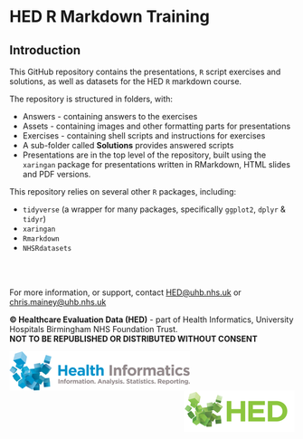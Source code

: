HED R Markdown Training
================

## Introduction

This GitHub repository contains the presentations, `R` script exercises
and solutions, as well as datasets for the HED `R` markdown course.

The repository is structured in folders, with:

  - Answers - containing answers to the exercises
  - Assets - containing images and other formatting parts for
    presentations
  - Exercises - containing shell scripts and instructions for exercises
  - A sub-folder called **Solutions** provides answered scripts
  - Presentations are in the top level of the repository, built using
    the `xaringan` package for presentations written in RMarkdown, HTML
    slides and PDF versions.

This repository relies on several other `R` packages, including:

  - `tidyverse` (a wrapper for many packages, specifically `ggplot2`,
    `dplyr` & `tidyr`)
  - `xaringan`
  - `Rmarkdown`
  - `NHSRdatasets`

<br><br>

For more information, or support, contact <HED@uhb.nhs.uk> or
<chris.mainey@uhb.nhs.uk>

**© Healthcare Evaluation Data (HED)** - part of Health Informatics,
University Hospitals Birmingham NHS Foundation Trust.  
**NOT TO BE REPUBLISHED OR DISTRIBUTED WITHOUT CONSENT**

<img src='./Assets/HI.png' align="left">
<img src='./Assets/logo.png' align="right">
